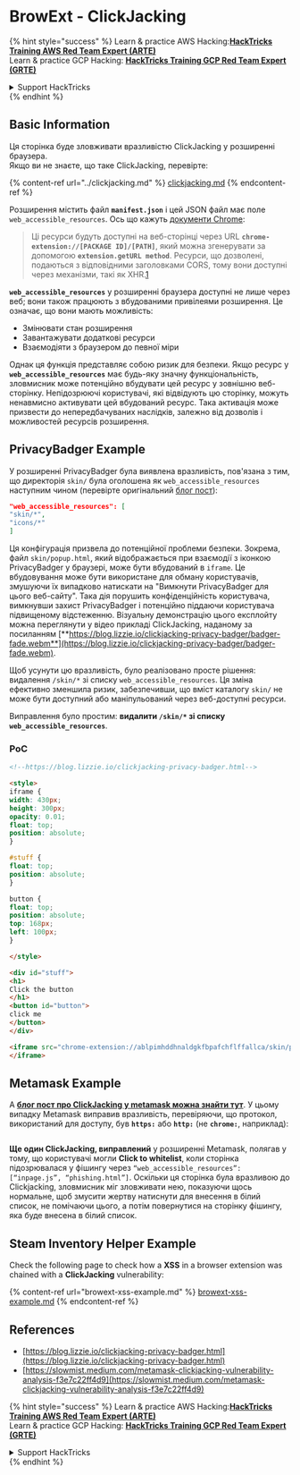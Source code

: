 # BrowExt - ClickJacking

{% hint style="success" %}
Learn & practice AWS Hacking:<img src="/.gitbook/assets/arte.png" alt="" data-size="line">[**HackTricks Training AWS Red Team Expert (ARTE)**](https://training.hacktricks.xyz/courses/arte)<img src="/.gitbook/assets/arte.png" alt="" data-size="line">\
Learn & practice GCP Hacking: <img src="/.gitbook/assets/grte.png" alt="" data-size="line">[**HackTricks Training GCP Red Team Expert (GRTE)**<img src="/.gitbook/assets/grte.png" alt="" data-size="line">](https://training.hacktricks.xyz/courses/grte)

<details>

<summary>Support HackTricks</summary>

* Check the [**subscription plans**](https://github.com/sponsors/carlospolop)!
* **Join the** 💬 [**Discord group**](https://discord.gg/hRep4RUj7f) or the [**telegram group**](https://t.me/peass) or **follow** us on **Twitter** 🐦 [**@hacktricks\_live**](https://twitter.com/hacktricks\_live)**.**
* **Share hacking tricks by submitting PRs to the** [**HackTricks**](https://github.com/carlospolop/hacktricks) and [**HackTricks Cloud**](https://github.com/carlospolop/hacktricks-cloud) github repos.

</details>
{% endhint %}

## Basic Information

Ця сторінка буде зловживати вразливістю ClickJacking у розширенні браузера.\
Якщо ви не знаєте, що таке ClickJacking, перевірте:

{% content-ref url="../clickjacking.md" %}
[clickjacking.md](../clickjacking.md)
{% endcontent-ref %}

Розширення містить файл **`manifest.json`** і цей JSON файл має поле `web_accessible_resources`. Ось що кажуть [документи Chrome](https://developer.chrome.com/extensions/manifest/web\_accessible\_resources):

> Ці ресурси будуть доступні на веб-сторінці через URL **`chrome-extension://[PACKAGE ID]/[PATH]`**, який можна згенерувати за допомогою **`extension.getURL method`**. Ресурси, що дозволені, подаються з відповідними заголовками CORS, тому вони доступні через механізми, такі як XHR.[1](https://blog.lizzie.io/clickjacking-privacy-badger.html#fn.1)

**`web_accessible_resources`** у розширенні браузера доступні не лише через веб; вони також працюють з вбудованими привілеями розширення. Це означає, що вони мають можливість:

* Змінювати стан розширення
* Завантажувати додаткові ресурси
* Взаємодіяти з браузером до певної міри

Однак ця функція представляє собою ризик для безпеки. Якщо ресурс у **`web_accessible_resources`** має будь-яку значну функціональність, зловмисник може потенційно вбудувати цей ресурс у зовнішню веб-сторінку. Непідозрюючі користувачі, які відвідують цю сторінку, можуть ненавмисно активувати цей вбудований ресурс. Така активація може призвести до непередбачуваних наслідків, залежно від дозволів і можливостей ресурсів розширення.

## PrivacyBadger Example

У розширенні PrivacyBadger була виявлена вразливість, пов'язана з тим, що директорія `skin/` була оголошена як `web_accessible_resources` наступним чином (перевірте оригінальний [блог пост](https://blog.lizzie.io/clickjacking-privacy-badger.html)):
```json
"web_accessible_resources": [
"skin/*",
"icons/*"
]
```
Ця конфігурація призвела до потенційної проблеми безпеки. Зокрема, файл `skin/popup.html`, який відображається при взаємодії з іконкою PrivacyBadger у браузері, може бути вбудований в `iframe`. Це вбудовування може бути використане для обману користувачів, змушуючи їх випадково натискати на "Вимкнути PrivacyBadger для цього веб-сайту". Така дія порушить конфіденційність користувача, вимкнувши захист PrivacyBadger і потенційно піддаючи користувача підвищеному відстеженню. Візуальну демонстрацію цього експлойту можна переглянути у відео прикладі ClickJacking, наданому за посиланням [**https://blog.lizzie.io/clickjacking-privacy-badger/badger-fade.webm**](https://blog.lizzie.io/clickjacking-privacy-badger/badger-fade.webm).

Щоб усунути цю вразливість, було реалізовано просте рішення: видалення `/skin/*` зі списку `web_accessible_resources`. Ця зміна ефективно зменшила ризик, забезпечивши, що вміст каталогу `skin/` не може бути доступний або маніпульований через веб-доступні ресурси.

Виправлення було простим: **видалити `/skin/*` зі списку `web_accessible_resources`**.

### PoC
```html
<!--https://blog.lizzie.io/clickjacking-privacy-badger.html-->

<style>
iframe {
width: 430px;
height: 300px;
opacity: 0.01;
float: top;
position: absolute;
}

#stuff {
float: top;
position: absolute;
}

button {
float: top;
position: absolute;
top: 168px;
left: 100px;
}

</style>

<div id="stuff">
<h1>
Click the button
</h1>
<button id="button">
click me
</button>
</div>

<iframe src="chrome-extension://ablpimhddhnaldgkfbpafchflffallca/skin/popup.html">
</iframe>
```
## Metamask Example

A [**блог пост про ClickJacking у metamask можна знайти тут**](https://slowmist.medium.com/metamask-clickjacking-vulnerability-analysis-f3e7c22ff4d9). У цьому випадку Metamask виправив вразливість, перевіряючи, що протокол, використаний для доступу, був **`https:`** або **`http:`** (не **`chrome:`**, наприклад):

<figure><img src="../../.gitbook/assets/image (21).png" alt=""><figcaption></figcaption></figure>

**Ще один ClickJacking, виправлений** у розширенні Metamask, полягав у тому, що користувачі могли **Click to whitelist**, коли сторінка підозрювалася у фішингу через `“web_accessible_resources”: [“inpage.js”, “phishing.html”]`. Оскільки ця сторінка була вразливою до Clickjacking, зловмисник міг зловживати нею, показуючи щось нормальне, щоб змусити жертву натиснути для внесення в білий список, не помічаючи цього, а потім повернутися на сторінку фішингу, яка буде внесена в білий список.

## Steam Inventory Helper Example

Check the following page to check how a **XSS** in a browser extension was chained with a **ClickJacking** vulnerability:

{% content-ref url="browext-xss-example.md" %}
[browext-xss-example.md](browext-xss-example.md)
{% endcontent-ref %}

## References

* [https://blog.lizzie.io/clickjacking-privacy-badger.html](https://blog.lizzie.io/clickjacking-privacy-badger.html)
* [https://slowmist.medium.com/metamask-clickjacking-vulnerability-analysis-f3e7c22ff4d9](https://slowmist.medium.com/metamask-clickjacking-vulnerability-analysis-f3e7c22ff4d9)

{% hint style="success" %}
Learn & practice AWS Hacking:<img src="/.gitbook/assets/arte.png" alt="" data-size="line">[**HackTricks Training AWS Red Team Expert (ARTE)**](https://training.hacktricks.xyz/courses/arte)<img src="/.gitbook/assets/arte.png" alt="" data-size="line">\
Learn & practice GCP Hacking: <img src="/.gitbook/assets/grte.png" alt="" data-size="line">[**HackTricks Training GCP Red Team Expert (GRTE)**<img src="/.gitbook/assets/grte.png" alt="" data-size="line">](https://training.hacktricks.xyz/courses/grte)

<details>

<summary>Support HackTricks</summary>

* Check the [**subscription plans**](https://github.com/sponsors/carlospolop)!
* **Join the** 💬 [**Discord group**](https://discord.gg/hRep4RUj7f) or the [**telegram group**](https://t.me/peass) or **follow** us on **Twitter** 🐦 [**@hacktricks\_live**](https://twitter.com/hacktricks\_live)**.**
* **Share hacking tricks by submitting PRs to the** [**HackTricks**](https://github.com/carlospolop/hacktricks) and [**HackTricks Cloud**](https://github.com/carlospolop/hacktricks-cloud) github repos.

</details>
{% endhint %}
